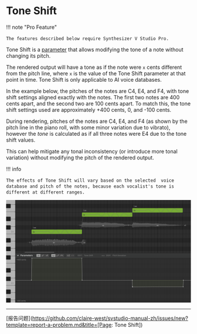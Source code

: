 # Tone Shift

!!! note "Pro Feature"

    The features described below require Synthesizer V Studio Pro.

Tone Shift is a [parameter](editing-parameters.md) that allows modifying the tone of a note without changing its pitch.

The rendered output will have a tone as if the note were `x` cents different from the pitch line, where `x` is the value of the Tone Shift parameter at that point in time. Tone Shift is only applicable to AI voice databases.

In the example below, the pitches of the notes are C4, E4, and F4, with tone shift settings aligned exactly with the notes. The first two notes are 400 cents apart, and the second two are 100 cents apart. To match this, the tone shift settings used are approximately +400 cents, 0, and -100 cents.

During rendering, pitches of the notes are C4, E4, and F4 (as shown by the pitch line in the piano roll, with some minor variation due to vibrato), however the <i>tone</i> is calculated as if all three notes were E4 due to the tone shift values.

This can help mitigate any tonal inconsistency (or introduce more tonal variation) without modifying the pitch of the rendered output.

!!! info

    The effects of Tone Shift will vary based on the selected  voice database and pitch of the notes, because each vocalist's tone is different at different ranges.

![Tone Shift Example](../img/parameters/tone-shift.png)

---

[报告问题](https://github.com/claire-west/svstudio-manual-zh/issues/new?template=report-a-problem.md&title=[Page: Tone Shift])